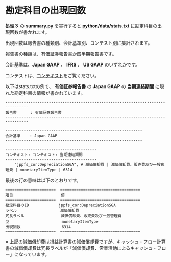 # 勘定科目の出現回数

**処理３** の **summary.py** を実行すると **python/data/stats.txt** に勘定科目の出現回数が書かれます。

出現回数は報告書の種類別、会計基準別、コンテスト別に集計されます。

報告書の種類は、有価証券報告書か四半期報告書です。

会計基準は、**Japan GAAP** 、 **IFRS**  、 **US GAAP** のいずれかです。

コンテストは、[コンテキスト](context.md)をご覧ください。

以下はstats.txtの例で、 **有価証券報告書** の **Japan GAAP** の **当期連結期間** に現れた勘定科目の情報が書かれています。

```
--------------------------------------------------------------------------------
報告書      : 有価証券報告書
--------------------------------------------------------------------------------

------------------------------------------------------------
会計基準    : Japan GAAP
------------------------------------------------------------

----------------------------------------
コンテキスト: コンテキスト: 当期連結期間
----------------------------------------
	"jppfs_cor:DepreciationSGA", # 減価償却費 | 減価償却費、販売費及び一般管理費 | monetaryItemType | 6314
```

最後の行の意味は以下のとおりです。

```eval_rst
======================  ===================================
項目                     値
======================  ===================================
勘定科目のID             jppfs_cor:DepreciationSGA
ラベル                   減価償却費
冗長ラベル                減価償却費、販売費及び一般管理費
型                       monetaryItemType
出現回数                  6314
======================  ===================================
```

※ 上記の減価償却費は損益計算書の減価償却費ですが、キャッシュ・フロー計算書の減価償却費は冗長ラベルが「減価償却費、営業活動によるキャッシュ・フロー」になっています。

